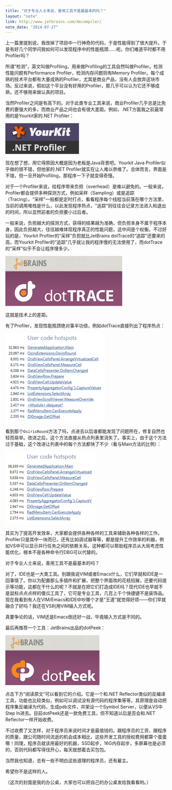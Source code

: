 ```yaml
---
title: "对于专业人士来说，善用工具不是最基本的吗？"
layout: "note"
link: http://www.jetbrains.com/decompiler/
note_date: "2014-07-27"
---
```


上一篇里提到说，我改掉了项目中一行神奇的代码，于是性能得到了很大提升。于是有好几个同学问我如何可以发现程序中的性能瓶颈……呃，你们难道平时都不用Profiler吗？

所谓“检测”，英文叫做Profiling，用来做Profiling的工具自然叫做Profiler。检测性能问题有Performance Profiler，检测内存问题则有Memory Profiler。每个成熟的技术平台都有大量成熟的Profiler，尤其是商业产品，没有人会放弃这块市场。反过来说，假如这个平台没有好用的Profiler，那几乎可以认为它还不够成熟，还不够用来做认真的项目。

当然Profiler之间是有高下的。对于此类专业工具来说，商业Profiler几乎总是比免费的要强大的多，而商业产品之间也会有很大差距。例如，.NET方面我之前最常用的是Yourkit家的.NET Profiler：

<img src="1.png" />

现在想了想，用它得原因大概是因为老板是Java背景吧。Yourkit Java Profiler似乎做的很不错，但他家的.NET Profiler就实在让人难以恭维了。总体而言，界面是不错，但一旦开始Profiling，那程序一下子就变得奇慢。

对于一个Profiler来说，给程序带来负担（overhead）是难以避免的。一般来说，Profiler都会提供多种探测方式，例如采样（Sampling）或是追踪（Tracing）。“采样”一般都是定时打点，看看程序每个线程当前落在哪个方法里，当前的调用堆栈是什么，以此发现程序热点，“追踪”则往往会记录方法进入和退出的时间，所以显然前者的负担要小过后者。

一般来说，负担越大的探测方式，获得的结果越为准确，但负担本身不属于程序本身，因此负担越大，往往越难体现程序真正的性能问题，这中间是个权衡。不过好玩的是，Yourkit Profiler的“采样”负担就比JetBrains dotTrace的“追踪”还要来的高，而Yourkit Profiler的“追踪”几乎就让我的程序慢的无法使用了，而dotTrace的“采样”似乎不会让程序慢多少。

<img src="2.png" />

这就是技术上的差距。

有了Profiler，发现性能瓶颈绝对事半功倍，例如dotTrace直接列出了程序热点：

<img src="3.png" />

看到那个`OsirisRound`方法了吗，点进去以后谁都能发现了问题所在，修复自然也轻而易举。改进之后，这个方法直接从热点列表里消失了。事实上，由于这个方法过于基础，这个改进让列表中的每个方法都快了不少（看与Main方法的比例）：

<img src="4.png" />

其实为了提高开发效率，大家都会提供各种各样的工具来辅助各种各样的工作。Profiler只是其中一块而已，还有比如调试器等等，都是提升工作效率的利器，例如VS中可以显示并行任务之间的依赖关系，这种都可以帮助程序员从大局考虑性能优化，根本不是各种命令行DBG可以代替的。

对于专业人士来说，善用工具不是最基本的吗？

对了，IDE也是一大类工具。别跟我说VIM或者Emacs什么，它们早就和IDE是一回事情了。你以为配置那么多插件和扩展，把整个界面改的花枝招展，还要代码提示等功能，这都在干什么的呢？不就是在把它们打造成IDE吗？现代IDE也早就不是鼠标点点点样的傻瓜工具了，它可是专业工具，几百上千个快捷键不是装饰品。现在我看到有人在VIM/Emacs和IDE中吵哪个才是“王道”就觉得好烦——你们早就融合了好吗？我还在VS利用VIM输入方式呢。

真要争论的话，VIM还是Emacs倒还好一战，毕竟输入方式是不同的。

最后再推荐一个工具：JetBrains出品的dotPeek：

<img src="5.png" />

点击下方“阅读原文”可以看到它的介绍。它是一个和.NET Reflector类似的反编译工具，功能也比较类似，例如可以调试没有源代码的程序集等等，其原理是自动把程序集反编译为代码，生成pdb文件，并架设一个Symbol Server，以便从VS中Step In进去。目前dotPeek还是一款免费工具，但不知道以后是否会和.NET Reflector一样开始收费。

不过收费了又怎样，对于程序员来说时间才是最值钱的。跟程序员的工资，跟程序的质量，跟公司随时间流逝的机会成本相比，这些开发工具的授权费用都算个蛋蛋哪！同理，程序员就该用最好的机器，SSD起步，16G内存起步，多屏幕也是必须的，否则代码都写得伐开心，每天就想着去买包包。

当然我也知道，总有一些不明白这些道理的程序员，还有雇主。

希望你不是这样的人。

（这次的封面是我的办公桌，大家也可以把自己的办公桌发给我看看哟。）